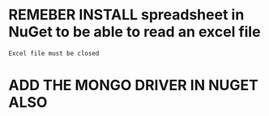# REMEBER INSTALL spreadsheet in NuGet to be able to read an excel file
	Excel file must be closed
# ADD THE MONGO DRIVER IN NUGET ALSO

